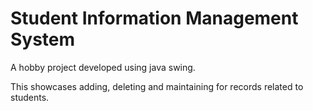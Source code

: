 # Student Information Management System

A hobby project developed using java swing. 

This showcases adding, deleting and maintaining for records related to students.
